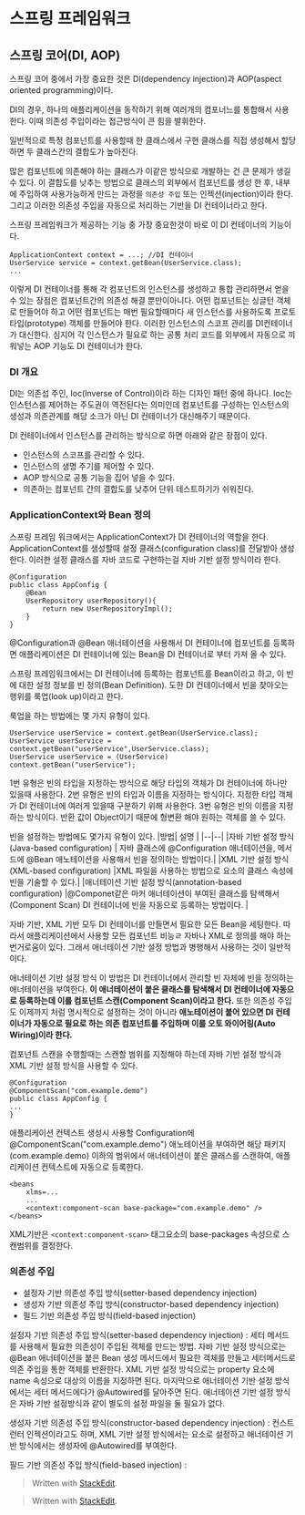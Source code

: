 # 스프링 프레임워크


## 스프링 코어(DI, AOP)

스프링 코어 중에서 가장 중요한 것은 DI(dependency injection)과 AOP(aspect oriented programming)이다.

DI의 경우, 하나의 애플리케이션을 동작하기 위해 여러개의 컴포너느를 통합해서 사용한다. 이때 의존성 주입이라는 접근방식이 큰 힘을 발휘한다. 

일반적으로 특정 컴포넌트를 사용할때 한 클래스에서 구현 클래스를 직접 생성해서 할당하면 두 클래스간의 결합도가 높아진다. 

많은 컴포넌트에 의존해야 하는 클래스가 이같은 방식으로 개발하는 건 큰 문제가 생길 수 있다. 이 결합도를 낮추는 방법으로 클래스의 외부에서 컴포넌트를 생성 한 후, 내부에 주입하여 사용가능하게 만드는 과정을 `의존성 주입` 또는 인젝션(injection)이라 한다. 그리고 이러한 의존성 주입을 자동으로 처리하는 기반을 DI 컨테이너라고 한다. 

스프링 프레임워크가 제공하는 기능 중 가장 중요한것이 바로 이 DI 컨테이너의 기능이다. 
```
ApplicationContext context = ...; //DI 컨테이너
UserService service = context.getBean(UserService.class);
...
```
이렇게 DI 컨테이너를 통해 각 컴포넌트의 인스턴스를 생성하고 통합 관리하면서 얻을 수 있는 장점은 컴포넌트간의 의존성 해결 뿐만이아니다. 어떤 컴포넌트는 싱글턴 객체로 만들어야 하고 어떤 컴포넌트는 매번 필요할때마다 새 인스턴스를 사용하도록 프로토 타입(prototype) 객체를 만들어야 한다. 이러한 인스턴스의 스코프 관리를 DI컨테이너가 대신한다. 심지어 각 인스턴스가 필요로 하는 공통 처리 코드를 외부에서 자동으로 끼워넣는 AOP 기능도 DI 컨테이너가 한다. 

### DI 개요

DI는 의존섭 주인, Ioc(Inverse of Control)이라 하는 디자인 패턴 중에 하나다.  Ioc는 인스턴스를 제어하는 주도권이 역전된다는 의미인데 컴포넌트를 구성하는 인스턴스의 생성과 의존관계를 해당 소크가 아닌 DI 컨테이너가 대신해주기 때문이다. 

DI 컨테이너에서 인스턴스를 관리하는 방식으로 하면 아래와 같은 장점이 있다. 
* 인스턴스의 스코프를 관리할 수 있다.
* 인스턴스의 생명 주기를 제어할 수 있다. 
* AOP 방식으로 공통 기능을 집어 넣을 수 있다.
* 의존하는 컴포넌트 간의 결합도를 낮추어 단위 테스트하기가 쉬워진다. 

### ApplicationContext와 Bean 정의

스프링 프레임 워크에서는 ApplicationContext가 DI 컨테이너의 역할을 한다. ApplicationContext를 생성할때 설정 클래스(configuration class)를 전달받아 생성한다. 이러한 설정 클래스를  자바 코드로 구현하는걸 자바 기반 설정 방식이라 한다. 

```
@Configuration
public class AppConfig {
	@Bean
	UserRepository userRepository(){
		return new UserRepositoryImpl();
	}
}
```

@Configuration과 @Bean 애너테이션을 사용해서 DI 컨테이너에 컴포넌트를 등록하면 애플리케이션은 DI 컨테이너에 있는 Bean을 DI 컨테이너로 부터 가져 올 수 있다. 

스프링 프레임워크에서는 DI 컨테이너에 등록하는 컴포넌트를 Bean이라고 하고, 이 빈에 대한 설정 정보를 빈 정의(Bean Definition). 도한 DI 컨테이너에서 빈을 찾아오는 행위를 룩업(look up)이라고 한다. 

룩업을 하는 방법에는 몇 가지 유형이 있다. 
```
UserService userService = context.getBean(UserService.class);
UserService userService = context.getBean("userService",UserService.class);
UserService userService = (UserService) context.getBean("userService");
```
1번 유형은 빈의 타입을 지정하는 방식으로 해당 타입의 객체가 DI 컨테이너에 하나만 있을때 사용한다. 
2번 유형은 빈의 타입과 이름을 지정하는 방식이다. 지정한 타입 객체가 DI 컨테이너에 여러게 있을때 구분하기 위해 사용한다. 
3번 유형은 빈의 이름을 지정하는 방식이다. 반환 값이 Object이기 때문에 형변환 해야 원하는 객체를 쓸 수 있다. 

빈을 설정하는 방법에도 몇가지 유형이 있다. 
|방법| 설명 |
|--|--|
|자바 기반 설정 방식(Java-based configuration)  | 자바 클래스에 @Configuration 애너테이션을, 메서드에 @Bean 애노테이션을 사용해서 빈을 정의하는 방법이다.|
|XML 기반 설정 방식(XML-based configuration)  |XML 파일을 사용하는 방법으로 <bean> 요소의 클래스 속성에 빈을 기술할 수 있다.|
|애너테이션 기반 설정 방식(annotation-based configuration) |@Componet같은 마커 애너테이션이 부여된 클래스를 탐색해서(Component Scan) DI 컨테이너에 빈을 자동으로 등록하는 방법이다. |

자바 기반, XML 기반 모두 DI 컨테이너를 만들면서 필요한 모든 Bean을 세팅한다. 따라서 애플리케이션에서 사용할 모든 컴포넌트 비능ㄹ 자바나 XML로 정의를 해야 하는 번거로움이 있다. 그래서 애너테이션 기반 설정 방법과 병행해서 사용하는 것이 일반적이다. 

애너테이션 기반 설정 방식
이 방법은 DI 컨테이너에서 관리할 빈 자체에 빈을 정의하는 애너테이션을 부여한다. **이 애너테이션이 붙은 클래스를 탐색해서 DI 컨테이너에 자동으로 등록하는데 이를 컴포넌트 스캔(Component Scan)이라고 한다.** 또한 의존성 주입도 이제까지 처럼 명시적으로 설정하는 것이 아니라 **애노테이션이 붙어 있으면 DI 컨테이너가 자동으로 필요로 하는 의존 컴포넌트를 주입하며 이를 오토 와이어링(Auto Wiring)이라 한다.**

컴포넌트 스캔을 수행할때는 스캔할 범위를 지정해야 하는데 자바 기반 설정 방식과 XML 기반 설정 방식을 사용할 수 있다. 

```
@Configuration
@ComponentScan("com.example.demo")
public class AppConfig { 
... 
}
```

애플리케이션 컨텍스트 생성시 사용할 Configuration에 @ComponentScan("com.example.demo") 애노테이션을 부여하면 해당 패키지(com.example.demo) 이하의 범위에서 애너테이션이 붙은 클래스를 스캔하여, 애플리케이션 컨텍스트에 자동으로 등록한다. 

```
<beans
	xlms=...
	...
	<context:component-scan base-package="com.example.demo" />
</beans>
```
XML기반은 `<context:component-scan>` 태그요소의 base-packages 속성으로 스캔범위를 결정한다. 


### 의존성 주입


* 설정자 기반 의존성 주입 방식(setter-based dependency injection)
* 생성자 기반 의존성 주입 방식(constructor-based dependency injection)
* 필드 기반 의존성 주입 방식(field-based injection)

설정자 기반 의존성 주입 방식(setter-based dependency injection)
: 세터 메서드를 사용해서 필요한 의존성이 주입된 객체를 만드는 방법. 자바 기반 설정 방식으로는 @Bean 애너테이션을 붙은 Bean 생성 메서드에서 필요한 객체를 만들고 세터메서드로 의존 주입을 통한 객체를 반환한다. XML 기반 설정 방식으로는 property 요소에 name 속성으로 대상의 이름을 지정하면 된다. 마지막으로 애너테이션 기반 설정 방식에서는 세터 메서드에다가 @Autowired를 달아주면 된다. 애너테이션 기반 설정 방식은 자바 기반 설정방식과 같이 별도의 설정 파일을 둘 필요가 없다. 

생성자 기반 의존성 주입 방식(constructor-based dependency injection)
: 컨스트런터 인젝션이라고도 하며, XML 기반 설정 방식에서는 <constructor-arg> 요소로 설정하고 애너테이션 기반 방식에서는 생성자에 @Autowired를 부여한다. 

필드 기반 의존성 주입 방식(field-based injection) 
: 



 









> Written with [StackEdit](https://stackedit.io/).


> Written with [StackEdit](https://stackedit.io/).
<!--stackedit_data:
eyJoaXN0b3J5IjpbLTM5Mzg4NjkxNSwxODM4MTUxNjkzXX0=
-->